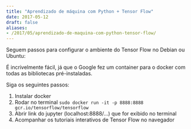 ```yaml
---
title: "Aprendizado de máquina com Python + Tensor Flow"
date: 2017-05-12
draft: false
aliases:
- /2017/05/aprendizado-de-maquina-com-python-tensor-flow/
---
```

Seguem passos para configurar o ambiente do Tensor Flow no Debian ou Ubuntu:

É incrivelmente fácil, já que o Google fez um container para o docker com todas as bibliotecas pré-instaladas.

Siga os seguintes passos:

1. Instalar docker
2. Rodar no terminal `sudo docker run -it -p 8888:8888 gcr.io/tensorflow/tensorflow`
3. Abrir link do jupyter (localhost:8888/…) que for exibido no terminal
4. Acompanhar os tutoriais interativos de Tensor Flow no navegador
